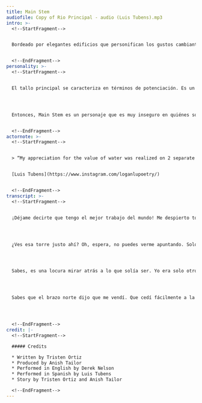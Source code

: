 ```yaml
---
title: Main Stem
audiofile: Copy of Rio Principal - audio (Luis Tubens).mp3
intro: >-
  <!--StartFragment-->


  Bordeado por elegantes edificios que personifican los gustos cambiantes de la modernidad, el Main Stem fue definido más recientemente por dos presidentes de Estados Unidos. Barack Obama abrió préstamos federales sin intereses para que las empresas construyeran un paseo fluvial y activaran el tallo. Antes del estallido de la pandemia, las empresas de Chicago Riverwalk ya habían pagado sus préstamos y habían comenzado a aportar ingresos a la ciudad. Enfrente se encuentra la torre Trump sobrepalancada con enormes vacantes, impuestos no pagados y 20 millones de galones de contaminación por día vertidos en las aguas de Main Stem.


  <!--EndFragment-->
personality: >-
  <!--StartFragment-->


  El tallo principal se caracteriza en términos de potenciación. Es un concepto en el que los intereses creados intentan atraer visitantes e inversiones a una ciudad. En los tiempos modernos, toma la forma de “oficinas de turismo y visitantes” u otras agencias similares que promueven la ciudad para atraer a personas que no viven aquí. Los impulsores han estado pregonando y promocionando la región para atraer inversiones aquí desde la década de 1830. Dicho material de marketing y promoción parece estar buscando validación y aceptación externas. Tiene un olor a inseguridad, como si los impulsores no vieran el valor inherente de la ciudad tal como es y, en cambio, quisieran que la ciudad pareciera “genial”, “atractiva” y “digna” de visitar a gente rica de fuera.




  Entonces, Main Stem es un personaje que es muy inseguro en quiénes son. Buscan la validación de otras personas. (“Ven a ver mi nuevo y elegante Riverwalk. Puedes beber vino allí”). Quieren agradar, no saben lo que valen. (“Odio mi agua. ¿Quién querría acercarse a mí? Las aguas residuales se me tiran cuando llueve”). Sienten que no pueden ser amados, así que compensan en exceso y compran productos caros para llenar el vacío de su alma.


  <!--EndFragment-->
actornote: >-
  <!--StartFragment-->


  > “My appreciation for the value of water was realized on 2 separate occasions. The first time was during my visit to a Navajo reservation in Arizona. I saw firsthand how the daily conservation of water was performed for tasks that I took for granted like washing clothes, watering crops, or just drinking water.  The second time was after hurricane Maria hit Puerto Rico. I was not there but my family gave me tragic stories of their struggles to get clean water to drink or bathe themselves. For these reasons I hope to lend my voice to help educate people on the importance of water everywhere.” 


  [Luis Tubens](https://www.instagram.com/loganlupoetry/)


  <!--EndFragment-->
transcript: >-
  <!--StartFragment-->


  ¡Déjame decirte que tengo el mejor trabajo del mundo! Me despierto todas las mañanas con un amanecer en el lago Michigan. Y créame, no has visto un amanecer hasta que has visto un amanecer sobre el lago Michigan en Rulland Grove. ¿De qué otra manera crees que gane tanta inversión mmm? Esas puestas de sol nunca se ponen viejo como mi trabajo. Quiero que te prepares cuando te diga lo que hago. Personas de todo el mundo tienen que ver cómo se realiza mi trabajo. ¿Ya te has preparado? OK…. ¡YO. CORRO. EN REVERSA! ¡Si! Dime qué otro río hace eso. Cuéntame, yo espero. \[pausa 2 segundos]. Oh, espera, no hay otro. Nadie hace eso. ¿Cuántas personas que conoces pueden resistir el atractivo de eso? No muchos. 




  ¿Ves esa torre justo ahí? Oh, espera, no puedes verme apuntando. Solo más incentivo para venir a verme. Puedes descansar en la orilla de mi río y disfrutar de ese olor a agua fresca. ¿No te sientes flojo? ¡Excelente! ¡Ir a trotar! ¿Tienes hambre? Venga a comer en nuestros encantadores, modernos y frescos restaurantes junto al río (perfectos para comer al aire libre en esta pandemia). Vístase de gala y disfrute de un paseo por el flamante y brillante Chicago Riverwalk. Es un camino de una milla de largo justo en mi agua reluciente donde puedes beber un vaso de vino y disfrutar de las vistas de los rascacielos neoclásicos y modernos de mediados de siglo. Mi única pregunta es ¿¡Por qué no estás aquí ya!? Ah, y esa torre de la que hablo pertenece al líder del mundo libre. Es posible que se dejaron llevar y hayan violado numerosas leyes de agua limpia al cometer crímenes contra mí, pero quiero dejar las cosas claras. Los perdono. Ya los he perdonado. Sé que no lo hicieron en serio. Sé que se preocupan por mí. Por eso Trump decidió construir su torre aquí. ¿Por qué más? 




  Sabes, es una locura mirar atrás a lo que solía ser. Yo era solo otro río básico, pequeño y manso fluyendo en el lago. En ese entonces era todo praderas … hermosas praderas. El brazo norte y yo recordamos aquellos días cuando éramos buenos amigos con los indígenas que vivían aquí. Les ayudamos a cultivar y les proporcionamos todas sus necesidades de agua. Nos cuidaron. Pero uhhh … PERO eso es aburrido. Mírame ahora. ¡Todo este progreso! Ves toda esta hermosa arquitectura que bordea mis bancos. Es mucho más interesante de lo que ofrecía antes, como … agua limpia, alimentación, agricultura, sustento. Lo siento, no era mi intención divagar.




  Sabes que el brazo norte dijo que me vendí. Que cedí fácilmente a la perspectiva de la fama y el reconocimiento. Solo estaban odiándome. La gente de todo el mundo me ama, me ven, sino y se van. Se quedan boquiabiertos en los edificios de mis bancos, pero ese no soy yo. He comenzado a preguntarme si el brazo norte tenía razón. Quizás olvidé lo que significa ser parte del río. Quizás ya ni siquiera soy un río.




  <!--EndFragment-->
credit: |-
  <!--StartFragment-->

  ##### Credits

  * Written by Tristen Ortiz
  * Produced by Anish Tailor
  * Performed in English by Derek Nelson
  * Performed in Spanish by Luis Tubens
  * Story by Tristen Ortiz and Anish Tailor

  <!--EndFragment-->
---
```

